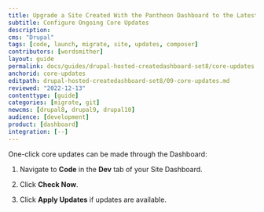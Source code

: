 ```yaml
---
title: Upgrade a Site Created With the Pantheon Dashboard to the Latest Version of Drupal
subtitle: Configure Ongoing Core Updates
description: 
cms: "Drupal"
tags: [code, launch, migrate, site, updates, composer]
contributors: [wordsmither]
layout: guide
permalink: docs/guides/drupal-hosted-createdashboard-set8/core-updates
anchorid: core-updates
editpath: drupal-hosted-createdashboard-set8/09-core-updates.md
reviewed: "2022-12-13"
contenttype: [guide]
categories: [migrate, git]
newcms: [drupal8, drupal9, drupal10]
audience: [development]
product: [dashboard]
integration: [--]
---
```


<!-- belongs in source/partials/drupal/core-updates-partial.md, but it wasn't rendering. Edward 2022-05 -->

One-click core updates can be made through the Dashboard:

1. Navigate to **<span class="fa fa-code"></span> Code** in the **<span class="fa fa-wrench"></span> Dev** tab of your Site Dashboard.

1. Click **Check Now**.

1. Click **Apply Updates** if updates are available.
